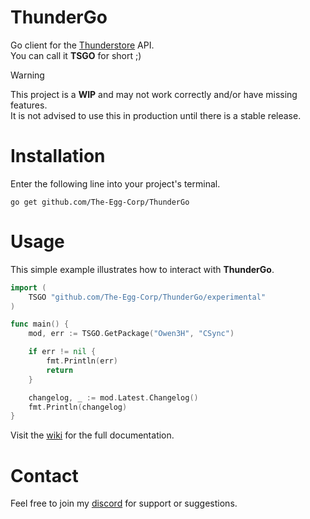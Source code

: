 # ThunderGo
Go client for the [Thunderstore](https://thunderstore.io) API.\
You can call it **TSGO** for short ;)

> [!WARNING]
> This project is a **WIP** and may not work correctly and/or have missing features.\
> It is not advised to use this in production until there is a stable release.

# Installation
Enter the following line into your project's terminal.

```console
go get github.com/The-Egg-Corp/ThunderGo
```

# Usage
This simple example illustrates how to interact with **ThunderGo**.
```go
import (
    TSGO "github.com/The-Egg-Corp/ThunderGo/experimental"
)

func main() {
    mod, err := TSGO.GetPackage("Owen3H", "CSync")

    if err != nil {
        fmt.Println(err)
        return
    }

    changelog, _ := mod.Latest.Changelog()
    fmt.Println(changelog)
}
```

Visit the [wiki](https://github.com/The-Egg-Corp/ThunderGo/wiki) for the full documentation.

# Contact
Feel free to join my [discord](https://discord.gg/BwfzZpytjf) for support or suggestions.
